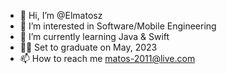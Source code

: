 - 👋 Hi, I’m @Elmatosz
- 👀 I’m interested in Software/Mobile Engineering
- 🌱 I’m currently learning Java & Swift
- :man_student: Set to graduate on May, 2023
- 📫 How to reach me matos-2011@live.com

<!---
Elmatosz/Elmatosz is a ✨ special ✨ repository because its `README.md` (this file) appears on your GitHub profile.
You can click the Preview link to take a look at your changes.
--->
